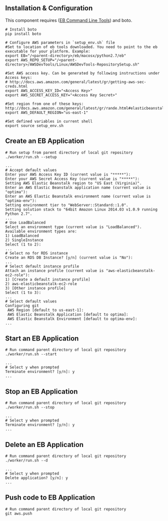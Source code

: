 Installation & Configuration
----------------------------

  This component requires ([EB Command Line Tools](http://aws.amazon.com/code/6752709412171743)) and boto.

    # Install boto
	pip install boto

    # Configure AWS parameters in `setup_env.sh` file
	#Set to location of eb tools downloaded. You need to point to the eb executable for your platform. Example:
	export EB="/<parent-directory>/eb/macosx/python2.7/eb"
	export AWS_REPO_SETUP="/<parent-directory>/AWSDevTools/Linux/AWSDevTools-RepositorySetup.sh"

	#Set AWS access key. Can be generated by following instructions under Access keys:
	# http://docs.aws.amazon.com/general/latest/gr/getting-aws-sec-creds.html
	export AWS_ACCESS_KEY_ID="<Access Key>"
	export AWS_SECRET_ACCESS_KEY="<Access Key Secret>"

	#Set region from one of these keys: http://docs.aws.amazon.com/general/latest/gr/rande.html#elasticbeanstalk_region
	export AWS_DEFAULT_REGION="us-east-1"

	#Set defined variables in current shell
	export source setup_env.sh


Create an EB Application
------------------------

    # Run setup from parent directory of local git repository
	./worker/run.sh --setup
	
	...
	# Accept default values
	Enter your AWS Access Key ID (current value is "*****"):
	Enter your AWS Secret Access Key (current value is "*****"):
	Setting AWS Elastic Beanstalk region to "US East (Virginia)".
	Enter an AWS Elastic Beanstalk application name (current value is "optima"):
	Enter an AWS Elastic Beanstalk environment name (current value is "optima-env"):
	Setting environment tier to "WebServer::Standard::1.0".
	Setting solution stack to "64bit Amazon Linux 2014.03 v1.0.9 running Python 2.7".
	...
	# Use LoadBalanced
	Select an environment type (current value is "LoadBalanced").
	Available environment types are:
	1) LoadBalanced
	2) SingleInstance
	Select (1 to 2):
	...
	# Select no for RDS instance
	Create an RDS DB Instance? [y/n] (current value is "No"):
	...
	# Select default instance profile
	Attach an instance profile (current value is "aws-elasticbeanstalk-ec2-role"):
	1) [Create a default instance profile]
	2) aws-elasticbeanstalk-ec2-role
	3) [Other instance profile]
	Select (1 to 3):
	...
	# Select default values
	Configuring git
	 AWS Region [default to us-east-1]:
	 AWS Elastic Beanstalk Application [default to optima]: 
	 AWS Elastic Beanstalk Environment [default to optima-env]:
	...
	


Start an EB Application
-----------------------

    # Run command parent directory of local git repository
	./worker/run.sh --start
	
	...
	# Select y when prompted
	Terminate environment? [y/n]: y
	...


Stop an EB Application
----------------------

    # Run command parent directory of local git repository
	./worker/run.sh --stop
	
	...
	# Select y when prompted
	Terminate environment? [y/n]: y
	...


Delete an EB Application
----------------------

    # Run command parent directory of local git repository
	./worker/run.sh --d
	
	...
	# Select y when prompted
	Delete application? [y/n]: y
	...


Push code to EB Application
---------------------------

    # Run command parent directory of local git repository
	git aws.push

